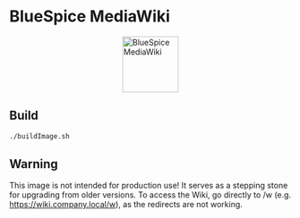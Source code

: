 # BlueSpice MediaWiki

<img style="display:block;margin:auto" src="./root-fs/var/www/html/Bluespice_Icon.svg" width="100" height="100" alt="BlueSpice MediaWiki" />

## Build

```bash
./buildImage.sh
```

## Warning
This image is not intended for production use! It serves as a stepping stone for upgrading from older versions.
To access the Wiki, go directly to /w (e.g. https://wiki.company.local/w), as the redirects are not working.
